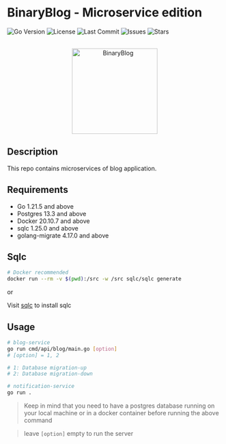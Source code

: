# BinaryBlog - Microservice edition
  
![Go Version](https://img.shields.io/github/go-mod/go-version/jay-bhogayata/blog)
![License](https://img.shields.io/badge/License-MIT-blue.svg)
![Last Commit](https://img.shields.io/github/last-commit/jay-bhogayata/blog)
![Issues](https://img.shields.io/github/issues/jay-bhogayata/blog)
![Stars](https://img.shields.io/github/stars/jay-bhogayata/blog)

<br/>

<div align="center">
<img src="./images/logo.jpeg" alt="BinaryBlog" width="200" height="200"/>
</div>

## Description

This repo contains microservices of blog application.

## Requirements

- Go 1.21.5 and above
- Postgres 13.3 and above
- Docker 20.10.7 and above
- sqlc 1.25.0 and above
- golang-migrate 4.17.0 and above

## Sqlc

```bash
# Docker recommended
docker run --rm -v $(pwd):/src -w /src sqlc/sqlc generate
```
or

Visit [sqlc](https://sqlc.dev/docs/install) to install sqlc

## Usage

```bash
# blog-service
go run cmd/api/blog/main.go [option]
# [option] = 1, 2

# 1: Database migration-up
# 2: Database migration-down

# notification-service
go run .

```

> Keep in mind that you need to have a postgres database running on your local machine or in a docker container before running the above command

> leave `[option]` empty to run the server